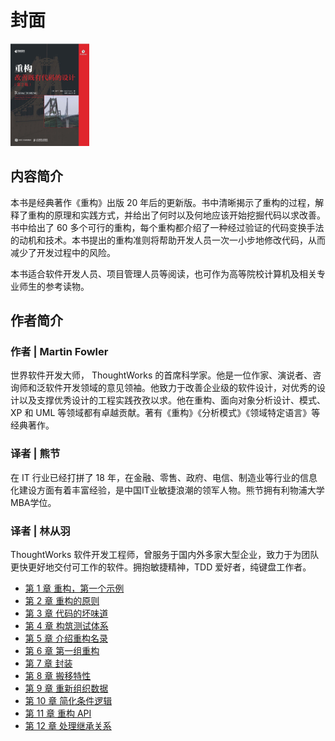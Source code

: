 # 封面

<img src="./cover.jpg" style="width: 25%" />

## 内容简介

本书是经典著作《重构》出版 20 年后的更新版。书中清晰揭示了重构的过程，解释了重构的原理和实践方式，并给出了何时以及何地应该开始挖掘代码以求改善。书中给出了 60 多个可行的重构，每个重构都介绍了一种经过验证的代码变换手法的动机和技术。本书提出的重构准则将帮助开发人员一次一小步地修改代码，从而减少了开发过程中的风险。

本书适合软件开发人员、项目管理人员等阅读，也可作为高等院校计算机及相关专业师生的参考读物。

## 作者简介

### 作者 | Martin Fowler

世界软件开发大师， ThoughtWorks 的首席科学家。他是一位作家、演说者、咨询师和泛软件开发领域的意见领袖。他致力于改善企业级的软件设计，对优秀的设计以及支撑优秀设计的工程实践孜孜以求。他在重构、面向对象分析设计、模式、 XP 和 UML 等领域都有卓越贡献。著有《重构》《分析模式》《领域特定语言》等经典著作。

### 译者 | 熊节

在 IT 行业已经打拼了 18 年，在金融、零售、政府、电信、制造业等行业的信息化建设方面有着丰富经验，是中国IT业敏捷浪潮的领军人物。熊节拥有利物浦大学MBA学位。

### 译者 | 林从羽

ThoughtWorks 软件开发工程师，曾服务于国内外多家大型企业，致力于为团队更快更好地交付可工作的软件。拥抱敏捷精神，TDD 爱好者，纯键盘工作者。

- [第 1 章 重构，第一个示例](第%201%20章%20重构，第一个示例.md)
- [第 2 章 重构的原则](第%202%20章%20重构的原则.md)
- [第 3 章 代码的坏味道](第%203%20章%20代码的坏味道.md)
- [第 4 章 构筑测试体系](第%204%20章%20构筑测试体系.md)
- [第 5 章 介绍重构名录](第%205%20章%20介绍重构名录.md)
- [第 6 章 第一组重构](第%206%20章%20第一组重构.md)
- [第 7 章 封装](第%207%20章%20封装.md)
- [第 8 章 搬移特性](第%208%20章%20搬移特性.md)
- [第 9 章 重新组织数据](第%209%20章%20重新组织数据.md)
- [第 10 章 简化条件逻辑](第%2010%20章%20简化条件逻辑.md)
- [第 11 章 重构 API](第%2011%20章%20重构%20API.md)
- [第 12 章 处理继承关系](第%2012%20章%20处理继承关系.md)
